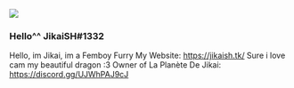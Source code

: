 ![](https://cdn.discordapp.com/avatars/792331345917509652/149108274471d05cb8be3554709013a9.webp?size=4096)

### Hello^^ JikaiSH#1332
Hello, im Jikai, im a Femboy Furry
My Website: https://jikaish.tk/
Sure i love cam my beautiful dragon :3
Owner of La Planète De Jikai:
https://discord.gg/UJWhPAJ9cJ
